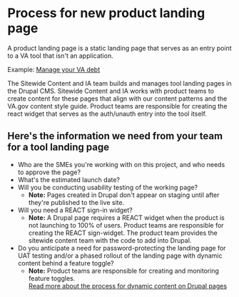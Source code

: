# Process for new product landing page

A product landing page is a static landing page that serves as an entry point to a VA tool that isn't an application.

Example: [Manage your VA debt](va.gov/manage-va-debt/)

The Sitewide Content and IA team builds and manages tool landing pages in the Drupal CMS. Sitewide Content and IA works with product teams to create content for these pages that align with our content patterns and the VA.gov content style guide. Product teams are responsible for creating the react widget that serves as the auth/unauth entry into the tool itself.

## Here's the information we need from your team for a tool landing page

- Who are the SMEs you're working with on this project, and who needs to approve the page?
- What's the estimated launch date?
- Will you be conducting usability testing of the working page?
  - **Note:** Pages created in Drupal don't appear on staging until after they're published to the live site. 
- Will you need a REACT sign-in widget? 
  - **Note:** A Drupal page requires a REACT widget when the product is not launching to 100% of users. Product teams are responsible for creating the REACT sign-widget. The product team provides the sitewide content team with the code to add into Drupal.
- Do you anticipate a need for password-protecting the landing page for UAT testing and/or a phased rollout of the landing page with dynamic content behind a feature toggle?
  - **Note:** Product teams are responsible for creating and monitoring feature toggles. <br> [Read more about the process for dynamic content on Drupal pages](https://github.com/department-of-veterans-affairs/va.gov-team/blob/master/teams/vsa/teams/sitewide-content/processes/dynamic-content-process.md)
  
